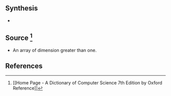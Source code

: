 ## Synthesis
- 
## Source [^1]
- An array of dimension greater than one.
## References

[^1]: [[Home Page - A Dictionary of Computer Science 7th Edition by Oxford Reference]]